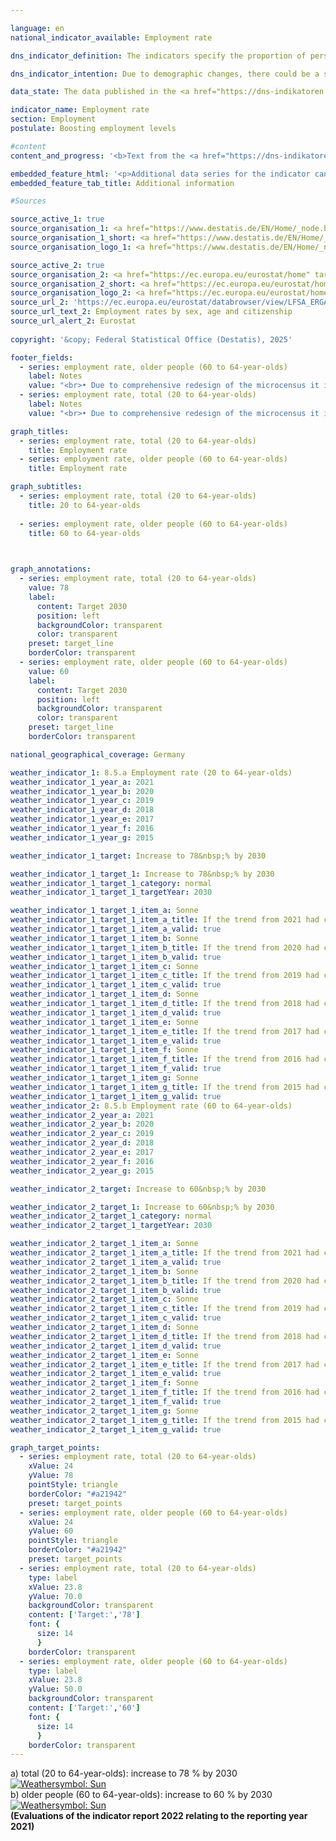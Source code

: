 ```yaml
---

language: en        
national_indicator_available: Employment rate        

dns_indicator_definition: The indicators specify the proportion of persons in employment aged between 20&nbsp;and 64&nbsp;years (8.5.a) and aged between 60&nbsp;and 64&nbsp;years (8.5.b), measured in each case as a share of the total population of the same age group.        

dns_indicator_intention: Due to demographic changes, there could be a shortage of professionals in Germany in the long run. At the same time, the social security system is threatened by an increasing shortage of funds. The available labour force potential must therefore be more effectively utilised in the future. The employment rate, that is, the share of persons in employment in the working-age population (20&nbsp;to 64&nbsp;years of age) should be increased to 78&nbsp;% by 2030. In addition, the goal of the Federal Government is to achieve an employment rate of 60&nbsp;% among older people (60&nbsp;to 64&nbsp;years of age) by 2030.        

data_state: The data published in the <a href="https://dns-indikatoren.de/assets/Publikationen/Indikatorenberichte/2022.pdf">indicator report 2022</a> is as of 31 October 2022. The data shown on this platform was last updated in January 2025.        

indicator_name: Employment rate        
section: Employment        
postulate: Boosting employment levels        

#content         
content_and_progress: '<b>Text from the <a href="https://dns-indikatoren.de/assets/Publikationen/Indikatorenberichte/2022.pdf">Indicator Report 2022&nbsp;</a></b><br><br>The Statistical Office of the European Union <abbr title="European Statistical Office" tabindex="0">Eurostat</abbr> conducts the labour force survey on an infra-annual basis. <abbr title="European Statistical Office" tabindex="0">Eurostat</abbr> summarises the data to form quarterly results and then consolidates them to create annual average values. It covers the population living in private households, but does not include people living in collective accommodation. The economically active population covered by the labour force survey consists of persons aged 15&nbsp;and over who performed an activity for remuneration for at least one hour during the reference week or who worked as unpaid family workers. Also included are persons who temporarily did not work because they were absent, for example due to holidays or illness. It should be noted that there have been changes over time in the Labor Force Survey that affect the comparability of the time series presented over time (<abbr title="for example (exempli gratia)" tabindex="0">e.g.</abbr> adjustment to results of the 2011&nbsp;census, revision of the 2020&nbsp;Microcensus).<br><br>The total employment rate (20&nbsp;to 64-year-olds) rose by 10.9&nbsp;percentage points from 68.7&nbsp;% in 2000&nbsp;to 79.6&nbsp;% in 2021. Thus, the target value of 78.0&nbsp;% for 2030&nbsp;has already been achieved from 2015&nbsp;on. The employment rate among older people (60&nbsp;to 64-year-olds) rose by 41.5&nbsp;percentage points from 19.6&nbsp;% in 2000&nbsp;to 61.1&nbsp;% in 2021. The employment rate for men in that age group had more than doubled, rising by 38.5&nbsp;percentage points to 65.7&nbsp;%. The rate for women even increased almost fivefold from 12.1&nbsp;% to 56.7&nbsp;%. Hence, the targeted 60&nbsp;% employment rate for older people was likewise reached since 2018&nbsp;ahead of the deadline set in the German strategy for sustainable development.<br><br>The overall employment rates for women and men have developed in the same direction since 2000&nbsp;but at different rates. The rate for 20&nbsp;to 64-year-old men rose in the period under review by 6.7&nbsp;percentage points to 83.2&nbsp;%, whereas in the case of women it rose by 15.2&nbsp;percentage points to 75.9&nbsp;%, which was a far more rapid rise, albeit from a lower starting point. When assessing the increase in the employment rate for women, it should be taken into account that this growth was accompanied by an increase in part-time employment. In the year 2000, 61.5&nbsp;% of employed women worked full-time, while 38.5&nbsp;% worked part-time. In 2021, 52.3&nbsp;% and 47.7&nbsp;% of employed women worked full-time and part-time, respectively. By way of comparison, the proportion of the male workforce in full-time employment dropped from 95.7&nbsp;% in 2000&nbsp;to 89.8&nbsp;% in 2021.<br><br>A breakdown into age groups shows diverse employment rate trends. Among 20&nbsp;to 24-year-olds, the rate rose from 2000&nbsp;to 2021&nbsp;by 2.4&nbsp;percentage points to 67.2&nbsp;%. Among 25- to 59-year-olds, by contrast, the employment rate rose to 83.9&nbsp;%, an increase of 7.7&nbsp;percentage points. The lower employment rates of 20&nbsp;to 24&nbsp;year-olds is also related to the average duration of education at school and university, which postpones entry into working life.'        

embedded_feature_html: '<p>Additional data series for the indicator can be found <a href="https://dnsTestEnvironment.github.io/dns-indicators/public/AddInfos/en/8_5_ab.pdf" target="_blank" >here</a>.</p><br><small>Note: You can display the PDF document directly in your browser or download the PDF document and open it with a PDF reader of your choice. We will be happy to advise you.</small>'
embedded_feature_tab_title: Additional information        

#Sources        

source_active_1: true
source_organisation_1: <a href="https://www.destatis.de/EN/Home/_node.html" target="_blank">Federal Statistical Office</a>
source_organisation_1_short: <a href="https://www.destatis.de/EN/Home/_node.html" target="_blank">Federal Statistical Office</a>
source_organisation_logo_1: <a href="https://www.destatis.de/EN/Home/_node.html" target="_blank"><img src="https://dnsTestEnvironment.github.io/dns-indicators/public/OrgImgEn/destatis.png" alt="Federal Statistical Office" title=" Click here to visit the homepage of the organizationFederal Statistical Office" style="height:60px; width:148px; border:transparent"/></a>

source_active_2: true
source_organisation_2: <a href="https://ec.europa.eu/eurostat/home" target="_blank" onclick="return confirm_alert('Eurostat', 'En')">Eurostat</a>
source_organisation_2_short: <a href="https://ec.europa.eu/eurostat/home" target="_blank" onclick="return confirm_alert('Eurostat', 'En')">Eurostat</a>
source_organisation_logo_2: <a href="https://ec.europa.eu/eurostat/home" target="_blank" onclick="return confirm_alert('Eurostat', 'En')"><img src="https://dnsTestEnvironment.github.io/dns-indicators/public/OrgImgEn/eurostat.png" alt="Eurostat" title=" Click here to visit the homepage of the organizationEurostat" style="height:60px; width:148px; border:transparent"/></a>
source_url_2: 'https://ec.europa.eu/eurostat/databrowser/view/LFSA_ERGAN__custom_6067281/default/table?lang=en'
source_url_text_2: Employment rates by sex, age and citizenship
source_url_alert_2: Eurostat
        
copyright: '&copy; Federal Statistical Office (Destatis), 2025'        

footer_fields:
  - series: employment rate, older people (60 to 64-year-olds)
    label: Notes
    value: "<br>• Due to comprehensive redesign of the microcensus it is not possible to compare the data of the survey year 2020&nbsp;with previous years (break in time series).<br>• The results from 2011, 2012&nbsp;and 2020, 2021&nbsp;onwards are only comparable with the respective previous years to a limited extent.<br>• Länder: <br>&nbsp;&nbsp;- Special evaluation based on data of the following data source: Federal Statistical Office and Statistical Offices of the Länder.<br>• Bremen: <br>&nbsp;&nbsp;- Men 2010&nbsp;limited significance.<br>&nbsp;&nbsp;- Women 2010&nbsp;to 2012&nbsp;and 2015&nbsp;limited significance.<br>• Saarland: <br>&nbsp;&nbsp;- Women 2010&nbsp;limited significance."
  - series: employment rate, total (20 to 64-year-olds)
    label: Notes
    value: "<br>• Due to comprehensive redesign of the microcensus it is not possible to compare the data of the survey year 2020&nbsp;with previous years (break in time series).<br>• The results from 2011, 2012&nbsp;and 2020, 2021&nbsp;onwards are only comparable with the respective previous years to a limited extent.<br>• Länder: 2023&nbsp;provisional data."        

graph_titles: 
  - series: employment rate, total (20 to 64-year-olds)
    title: Employment rate
  - series: employment rate, older people (60 to 64-year-olds)
    title: Employment rate        

graph_subtitles: 
  - series: employment rate, total (20 to 64-year-olds)
    title: 20 to 64-year-olds
    
  - series: employment rate, older people (60 to 64-year-olds)
    title: 60 to 64-year-olds
            


graph_annotations:
  - series: employment rate, total (20 to 64-year-olds)
    value: 78
    label:
      content: Target 2030
      position: left
      backgroundColor: transparent
      color: transparent
    preset: target_line
    borderColor: transparent
  - series: employment rate, older people (60 to 64-year-olds)
    value: 60
    label:
      content: Target 2030
      position: left
      backgroundColor: transparent
      color: transparent
    preset: target_line
    borderColor: transparent                

national_geographical_coverage: Germany        

weather_indicator_1: 8.5.a Employment rate (20 to 64-year-olds)
weather_indicator_1_year_a: 2021
weather_indicator_1_year_b: 2020
weather_indicator_1_year_c: 2019
weather_indicator_1_year_d: 2018
weather_indicator_1_year_e: 2017
weather_indicator_1_year_f: 2016
weather_indicator_1_year_g: 2015

weather_indicator_1_target: Increase to 78&nbsp;% by 2030

weather_indicator_1_target_1: Increase to 78&nbsp;% by 2030
weather_indicator_1_target_1_category: normal
weather_indicator_1_target_1_targetYear: 2030

weather_indicator_1_target_1_item_a: Sonne
weather_indicator_1_target_1_item_a_title: If the trend from 2021 had continued, the target value would have been reached or missed by less than 5% of the difference between the target value and the value at that time.
weather_indicator_1_target_1_item_a_valid: true
weather_indicator_1_target_1_item_b: Sonne
weather_indicator_1_target_1_item_b_title: If the trend from 2020 had continued, the target value would have been reached or missed by less than 5% of the difference between the target value and the value at that time.
weather_indicator_1_target_1_item_b_valid: true
weather_indicator_1_target_1_item_c: Sonne
weather_indicator_1_target_1_item_c_title: If the trend from 2019 had continued, the target value would have been reached or missed by less than 5% of the difference between the target value and the value at that time.
weather_indicator_1_target_1_item_c_valid: true
weather_indicator_1_target_1_item_d: Sonne
weather_indicator_1_target_1_item_d_title: If the trend from 2018 had continued, the target value would have been reached or missed by less than 5% of the difference between the target value and the value at that time.
weather_indicator_1_target_1_item_d_valid: true
weather_indicator_1_target_1_item_e: Sonne
weather_indicator_1_target_1_item_e_title: If the trend from 2017 had continued, the target value would have been reached or missed by less than 5% of the difference between the target value and the value at that time.
weather_indicator_1_target_1_item_e_valid: true
weather_indicator_1_target_1_item_f: Sonne
weather_indicator_1_target_1_item_f_title: If the trend from 2016 had continued, the target value would have been reached or missed by less than 5% of the difference between the target value and the value at that time.
weather_indicator_1_target_1_item_f_valid: true
weather_indicator_1_target_1_item_g: Sonne
weather_indicator_1_target_1_item_g_title: If the trend from 2015 had continued, the target value would have been reached or missed by less than 5% of the difference between the target value and the value at that time.
weather_indicator_1_target_1_item_g_valid: true
weather_indicator_2: 8.5.b Employment rate (60 to 64-year-olds)
weather_indicator_2_year_a: 2021
weather_indicator_2_year_b: 2020
weather_indicator_2_year_c: 2019
weather_indicator_2_year_d: 2018
weather_indicator_2_year_e: 2017
weather_indicator_2_year_f: 2016
weather_indicator_2_year_g: 2015

weather_indicator_2_target: Increase to 60&nbsp;% by 2030

weather_indicator_2_target_1: Increase to 60&nbsp;% by 2030
weather_indicator_2_target_1_category: normal
weather_indicator_2_target_1_targetYear: 2030

weather_indicator_2_target_1_item_a: Sonne
weather_indicator_2_target_1_item_a_title: If the trend from 2021 had continued, the target value would have been reached or missed by less than 5% of the difference between the target value and the value at that time.
weather_indicator_2_target_1_item_a_valid: true
weather_indicator_2_target_1_item_b: Sonne
weather_indicator_2_target_1_item_b_title: If the trend from 2020 had continued, the target value would have been reached or missed by less than 5% of the difference between the target value and the value at that time.
weather_indicator_2_target_1_item_b_valid: true
weather_indicator_2_target_1_item_c: Sonne
weather_indicator_2_target_1_item_c_title: If the trend from 2019 had continued, the target value would have been reached or missed by less than 5% of the difference between the target value and the value at that time.
weather_indicator_2_target_1_item_c_valid: true
weather_indicator_2_target_1_item_d: Sonne
weather_indicator_2_target_1_item_d_title: If the trend from 2018 had continued, the target value would have been reached or missed by less than 5% of the difference between the target value and the value at that time.
weather_indicator_2_target_1_item_d_valid: true
weather_indicator_2_target_1_item_e: Sonne
weather_indicator_2_target_1_item_e_title: If the trend from 2017 had continued, the target value would have been reached or missed by less than 5% of the difference between the target value and the value at that time.
weather_indicator_2_target_1_item_e_valid: true
weather_indicator_2_target_1_item_f: Sonne
weather_indicator_2_target_1_item_f_title: If the trend from 2016 had continued, the target value would have been reached or missed by less than 5% of the difference between the target value and the value at that time.
weather_indicator_2_target_1_item_f_valid: true
weather_indicator_2_target_1_item_g: Sonne
weather_indicator_2_target_1_item_g_title: If the trend from 2015 had continued, the target value would have been reached or missed by less than 5% of the difference between the target value and the value at that time.
weather_indicator_2_target_1_item_g_valid: true        

graph_target_points:
  - series: employment rate, total (20 to 64-year-olds)
    xValue: 24
    yValue: 78
    pointStyle: triangle
    borderColor: "#a21942"
    preset: target_points
  - series: employment rate, older people (60 to 64-year-olds)
    xValue: 24
    yValue: 60
    pointStyle: triangle
    borderColor: "#a21942"
    preset: target_points
  - series: employment rate, total (20 to 64-year-olds)
    type: label
    xValue: 23.8
    yValue: 70.0
    backgroundColor: transparent
    content: ['Target:','78']
    font: {
      size: 14
      }
    borderColor: transparent
  - series: employment rate, older people (60 to 64-year-olds)
    type: label
    xValue: 23.8
    yValue: 50.0
    backgroundColor: transparent
    content: ['Target:','60']
    font: {
      size: 14
      }
    borderColor: transparent        
---
```



<div>
  <div class="my-header">
    <label class="default">a) total (20&nbsp;to 64-year-olds): increase to 78&nbsp;% by 2030
      <a href="https://dnsTestEnvironment.github.io/dns-indicators/en/status"><img src="https://sdg-indikatoren.de/public/Wettersymbole/Sonne.png" title="If the trend from 2021 had continued, the target value would have been reached or missed by less than 5% of the difference between the target value and the value at that time." alt="Weathersymbol: Sun"/>
      </a>
    </label>
  </div>
</div>
<div>
  <div class="my-header">
    <label class="default">b) older people (60&nbsp;to 64-year-olds): increase to 60&nbsp;% by 2030
      <a href="https://dnsTestEnvironment.github.io/dns-indicators/en/status"><img src="https://sdg-indikatoren.de/public/Wettersymbole/Sonne.png" title="If the trend from 2021 had continued, the target value would have been reached or missed by less than 5% of the difference between the target value and the value at that time." alt="Weathersymbol: Sun"/>
      </a>
    </label>
  </div>
</div>
<div class="my-header-note">
  <label class="default"><b>(Evaluations of the indicator report 2022 relating to the reporting year 2021)
  </b></label>
</div>